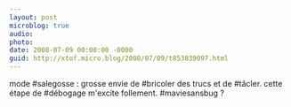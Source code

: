 ```yaml
---
layout: post
microblog: true
audio: 
photo: 
date: 2008-07-09 00:00:00 -0000
guid: http://xtof.micro.blog/2008/07/09/t853839097.html
---
```

mode #salegosse : grosse envie de #bricoler des trucs et de #tâcler. cette étape de #débogage m'excite follement. #maviesansbug ?
